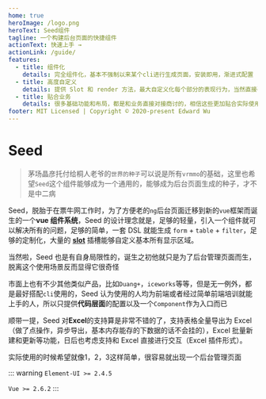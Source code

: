 ```yaml
---
home: true
heroImage: /logo.png
heroText: Seed组件
tagline: 一个构建后台页面的快捷组件
actionText: 快速上手 →
actionLink: /guide/
features:
  - title: 组件化
    details: 完全组件化，基本不强制以来某个cli进行生成页面，安装即用，渐进式配置
  - title: 高度自定义
    details: 提供 Slot 和 render 方法，最大自定义化每个部分的表现行为，当然直接引用某个部分自己拼装也没啥问题
  - title: 贴合业务
    details: 很多基础功能和布局，都是和业务直接对接商讨的，相信这些更加贴合实际使用人的场景吧
footer: MIT Licensed | Copyright © 2020-present Edward Wu
---
```


# Seed

> 茅场晶彦托付给桐人老爷的`世界的种子`可以说是所有`vrmmo`的基础，这里也希望`Seed`这个组件能够成为一个通用的，能够成为后台页面生成的种子，才不是中二病

Seed，脱胎于在票牛网工作时，为了方便老的`ng`后台页面迁移到新的`vue`框架而诞生的一个**vue 组件系统**，Seed 的设计理念就是，足够的轻量，引入一个组件就可以解决所有的问题，足够的简单，一套 DSL 就能生成 `form` + `table` + `filter`，足够的定制化，大量的 **[slot](https://cn.vuejs.org/v2/guide/components-slots.html)** 插槽能够自定义基本所有显示区域。

当然啦，Seed 也是有自身局限性的，诞生之初他就只是为了后台管理页面而生，脱离这个使用场景反而显得它很奇怪

市面上也有不少其他类似产品，比如`Duang+`，`iceworks`等等，但是无一例外，都是最好搭配`cli`使用的，Seed 认为使用的人均为前端或者经过简单前端培训就能上手的人，所以只提供**代码层面**的配置以及一个`Component`作为入口而已

顺带一提，Seed 对**Excel**的支持算是非常不错的了，支持表格全量导出为 Excel（做了点操作，异步导出，基本内存能存的下数据的话不会挂的），Excel 批量新建和更新等功能，日后也考虑支持和 Excel 直接进行交互（Excel 插件形式）。

实际使用的时候希望就像1，2，3这样简单，很容易就出现一个后台管理页面

::: warning
`Element-UI >= 2.4.5`

`Vue >= 2.6.2`
:::
